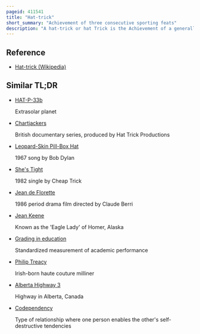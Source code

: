 ```yaml
---
pageid: 411541
title: "Hat-trick"
short_summary: "Achievement of three consecutive sporting feats"
description: "A hat-trick or hat Trick is the Achievement of a generally positive Feat three Times in a Match, or another Achievement based on the Number three."
---
```


## Reference

- [Hat-trick (Wikipedia)](https://en.wikipedia.org/?curid=411541)

## Similar TL;DR

- [HAT-P-33b](/tldr/en/hat-p-33b)

  Extrasolar planet

- [Chartjackers](/tldr/en/chartjackers)

  British documentary series, produced by Hat Trick Productions

- [Leopard-Skin Pill-Box Hat](/tldr/en/leopard-skin-pill-box-hat)

  1967 song by Bob Dylan

- [She's Tight](/tldr/en/shes-tight)

  1982 single by Cheap Trick

- [Jean de Florette](/tldr/en/jean-de-florette)

  1986 period drama film directed by Claude Berri

- [Jean Keene](/tldr/en/jean-keene)

  Known as the 'Eagle Lady' of Homer, Alaska

- [Grading in education](/tldr/en/grading-in-education)

  Standardized measurement of academic performance

- [Philip Treacy](/tldr/en/philip-treacy)

  Irish-born haute couture milliner

- [Alberta Highway 3](/tldr/en/alberta-highway-3)

  Highway in Alberta, Canada

- [Codependency](/tldr/en/codependency)

  Type of relationship where one person enables the other's self-destructive tendencies
